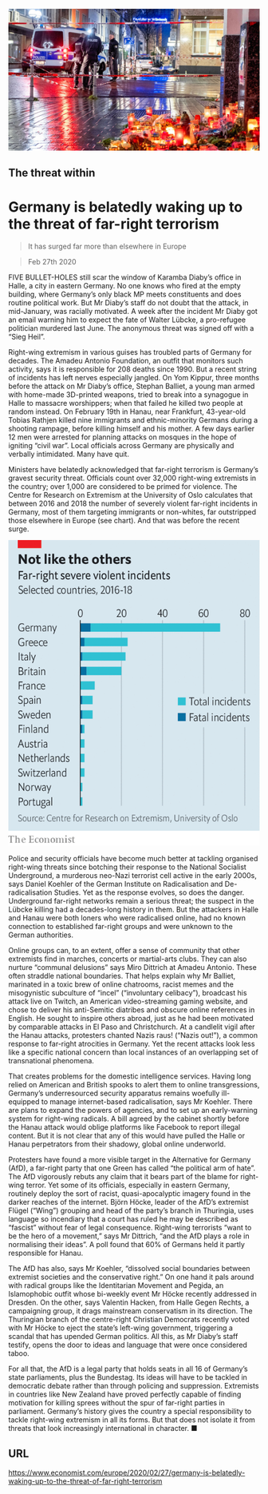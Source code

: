 ![](./images/20200229_EUP001_0.jpg)

## The threat within

# Germany is belatedly waking up to the threat of far-right terrorism

> It has surged far more than elsewhere in Europe

> Feb 27th 2020

FIVE BULLET-HOLES still scar the window of Karamba Diaby’s office in Halle, a city in eastern Germany. No one knows who fired at the empty building, where Germany’s only black MP meets constituents and does routine political work. But Mr Diaby’s staff do not doubt that the attack, in mid-January, was racially motivated. A week after the incident Mr Diaby got an email warning him to expect the fate of Walter Lübcke, a pro-refugee politician murdered last June. The anonymous threat was signed off with a “Sieg Heil”.

Right-wing extremism in various guises has troubled parts of Germany for decades. The Amadeu Antonio Foundation, an outfit that monitors such activity, says it is responsible for 208 deaths since 1990. But a recent string of incidents has left nerves especially jangled. On Yom Kippur, three months before the attack on Mr Diaby’s office, Stephan Balliet, a young man armed with home-made 3D-printed weapons, tried to break into a synagogue in Halle to massacre worshippers; when that failed he killed two people at random instead. On February 19th in Hanau, near Frankfurt, 43-year-old Tobias Rathjen killed nine immigrants and ethnic-minority Germans during a shooting rampage, before killing himself and his mother. A few days earlier 12 men were arrested for planning attacks on mosques in the hope of igniting “civil war”. Local officials across Germany are physically and verbally intimidated. Many have quit.

Ministers have belatedly acknowledged that far-right terrorism is Germany’s gravest security threat. Officials count over 32,000 right-wing extremists in the country; over 1,000 are considered to be primed for violence. The Centre for Research on Extremism at the University of Oslo calculates that between 2016 and 2018 the number of severely violent far-right incidents in Germany, most of them targeting immigrants or non-whites, far outstripped those elsewhere in Europe (see chart). And that was before the recent surge.



![](./images/20200229_EUC466.png)

Police and security officials have become much better at tackling organised right-wing threats since botching their response to the National Socialist Underground, a murderous neo-Nazi terrorist cell active in the early 2000s, says Daniel Koehler of the German Institute on Radicalisation and De-radicalisation Studies. Yet as the response evolves, so does the danger. Underground far-right networks remain a serious threat; the suspect in the Lübcke killing had a decades-long history in them. But the attackers in Halle and Hanau were both loners who were radicalised online, had no known connection to established far-right groups and were unknown to the German authorities.

Online groups can, to an extent, offer a sense of community that other extremists find in marches, concerts or martial-arts clubs. They can also nurture “communal delusions” says Miro Dittrich at Amadeu Antonio. These often straddle national boundaries. That helps explain why Mr Balliet, marinated in a toxic brew of online chatrooms, racist memes and the misogynistic subculture of “incel” (“involuntary celibacy”), broadcast his attack live on Twitch, an American video-streaming gaming website, and chose to deliver his anti-Semitic diatribes and obscure online references in English. He sought to inspire others abroad, just as he had been motivated by comparable attacks in El Paso and Christchurch. At a candlelit vigil after the Hanau attacks, protesters chanted Nazis raus! (“Nazis out!”), a common response to far-right atrocities in Germany. Yet the recent attacks look less like a specific national concern than local instances of an overlapping set of transnational phenomena.

That creates problems for the domestic intelligence services. Having long relied on American and British spooks to alert them to online transgressions, Germany’s underresourced security apparatus remains woefully ill-equipped to manage internet-based radicalisation, says Mr Koehler. There are plans to expand the powers of agencies, and to set up an early-warning system for right-wing radicals. A bill agreed by the cabinet shortly before the Hanau attack would oblige platforms like Facebook to report illegal content. But it is not clear that any of this would have pulled the Halle or Hanau perpetrators from their shadowy, global online underworld.

Protesters have found a more visible target in the Alternative for Germany (AfD), a far-right party that one Green has called “the political arm of hate”. The AfD vigorously rebuts any claim that it bears part of the blame for right-wing terror. Yet some of its officials, especially in eastern Germany, routinely deploy the sort of racist, quasi-apocalyptic imagery found in the darker reaches of the internet. Björn Höcke, leader of the AfD’s extremist Flügel (“Wing”) grouping and head of the party’s branch in Thuringia, uses language so incendiary that a court has ruled he may be described as “fascist” without fear of legal consequence. Right-wing terrorists “want to be the hero of a movement,” says Mr Dittrich, “and the AfD plays a role in normalising their ideas”. A poll found that 60% of Germans held it partly responsible for Hanau.

The AfD has also, says Mr Koehler, “dissolved social boundaries between extremist societies and the conservative right.” On one hand it pals around with radical groups like the Identitarian Movement and Pegida, an Islamophobic outfit whose bi-weekly event Mr Höcke recently addressed in Dresden. On the other, says Valentin Hacken, from Halle Gegen Rechts, a campaigning group, it drags mainstream conservatism in its direction. The Thuringian branch of the centre-right Christian Democrats recently voted with Mr Höcke to eject the state’s left-wing government, triggering a scandal that has upended German politics. All this, as Mr Diaby’s staff testify, opens the door to ideas and language that were once considered taboo.

For all that, the AfD is a legal party that holds seats in all 16 of Germany’s state parliaments, plus the Bundestag. Its ideas will have to be tackled in democratic debate rather than through policing and suppression. Extremists in countries like New Zealand have proved perfectly capable of finding motivation for killing sprees without the spur of far-right parties in parliament. Germany’s history gives the country a special responsibility to tackle right-wing extremism in all its forms. But that does not isolate it from threats that look increasingly international in character. ■

## URL

https://www.economist.com/europe/2020/02/27/germany-is-belatedly-waking-up-to-the-threat-of-far-right-terrorism
